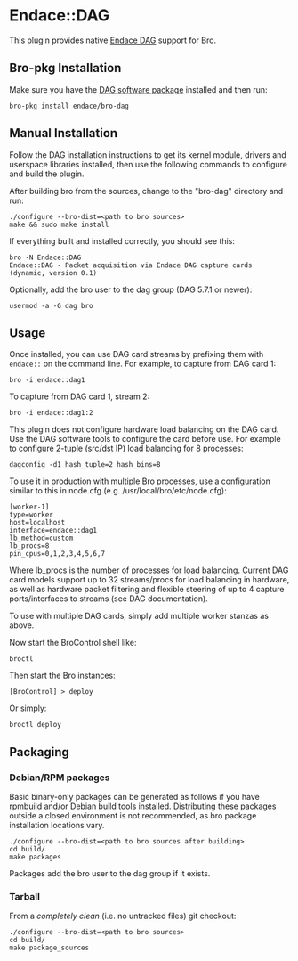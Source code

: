 
Endace::DAG
=================================

This plugin provides native [Endace DAG](https://www.endace.com) support for Bro.

Bro-pkg Installation
--------------------

Make sure you have the [DAG software package](https://www.endace.com/support) installed and then run:

    bro-pkg install endace/bro-dag

Manual Installation
-------------------

Follow the DAG installation instructions to get its kernel module, drivers and userspace libraries
installed, then use the following commands to configure and build the plugin.

After building bro from the sources, change to the "bro-dag" directory and run:

    ./configure --bro-dist=<path to bro sources>
    make && sudo make install

If everything built and installed correctly, you should see this:

    bro -N Endace::DAG
    Endace::DAG - Packet acquisition via Endace DAG capture cards (dynamic, version 0.1)

Optionally, add the bro user to the dag group (DAG 5.7.1 or newer):

    usermod -a -G dag bro

Usage
-----

Once installed, you can use DAG card streams by prefixing them
with ``endace::`` on the command line. For example, to capture from
DAG card 1:

    bro -i endace::dag1

To capture from DAG card 1, stream 2:

    bro -i endace::dag1:2

This plugin does not configure hardware load balancing on the DAG card. Use the DAG
software tools to configure the card before use. For example to
configure 2-tuple (src/dst IP) load balancing for 8 processes:

    dagconfig -d1 hash_tuple=2 hash_bins=8

To use it in production with multiple Bro processes, use a configuration 
similar to this in node.cfg (e.g. /usr/local/bro/etc/node.cfg):

    [worker-1]
    type=worker
    host=localhost
    interface=endace::dag1
    lb_method=custom
    lb_procs=8
    pin_cpus=0,1,2,3,4,5,6,7

Where lb_procs is the number of processes for load balancing. Current DAG card models support up to 32 streams/procs for load balancing in hardware, as well as hardware packet filtering and flexible steering of up to 4 capture ports/interfaces to streams (see DAG documentation).

To use with multiple DAG cards, simply add multiple worker stanzas as above.

Now start the BroControl shell like:

    broctl

Then start the Bro instances:

    [BroControl] > deploy

Or simply:

    broctl deploy

Packaging
---------
### Debian/RPM packages
Basic binary-only packages can be generated as follows if you have rpmbuild and/or Debian build tools installed.
Distributing these packages outside a closed environment is not recommended, as bro package installation locations vary.

    ./configure --bro-dist=<path to bro sources after building>
    cd build/
    make packages

Packages add the bro user to the dag group if it exists.

### Tarball
From a *completely clean* (i.e. no untracked files) git checkout:

    ./configure --bro-dist=<path to bro sources>
    cd build/
    make package_sources